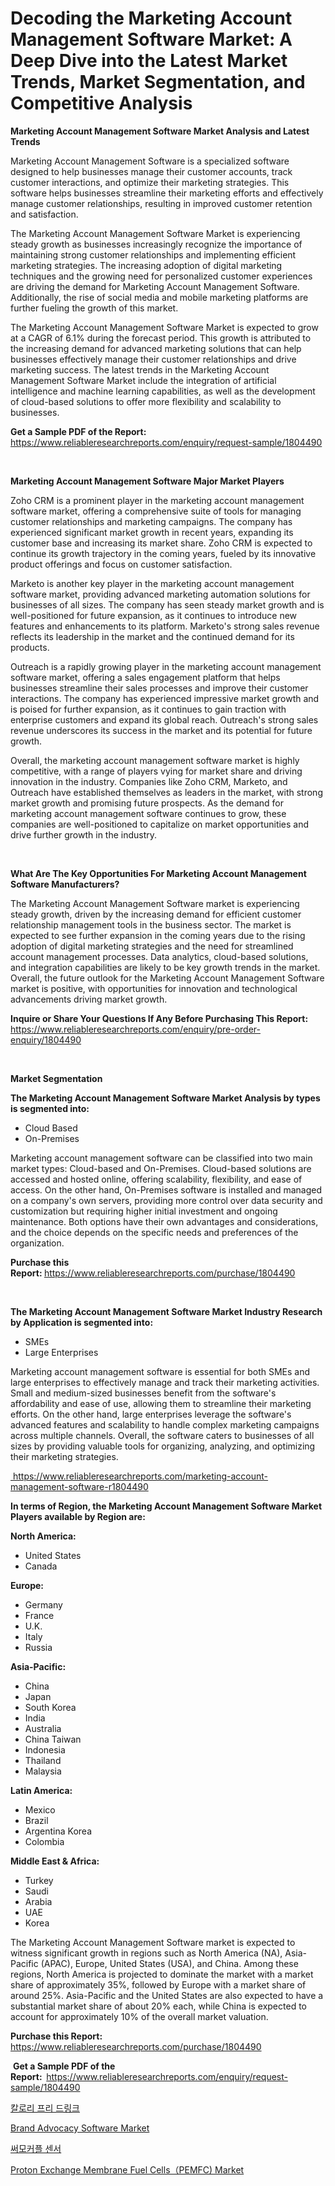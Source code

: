 <p><h1>Decoding the Marketing Account Management Software Market: A Deep Dive into the Latest Market Trends, Market Segmentation, and Competitive Analysis</h1></p><p><strong>Marketing Account Management Software Market Analysis and Latest Trends</strong></p>
<p><p>Marketing Account Management Software is a specialized software designed to help businesses manage their customer accounts, track customer interactions, and optimize their marketing strategies. This software helps businesses streamline their marketing efforts and effectively manage customer relationships, resulting in improved customer retention and satisfaction.</p><p>The Marketing Account Management Software Market is experiencing steady growth as businesses increasingly recognize the importance of maintaining strong customer relationships and implementing efficient marketing strategies. The increasing adoption of digital marketing techniques and the growing need for personalized customer experiences are driving the demand for Marketing Account Management Software. Additionally, the rise of social media and mobile marketing platforms are further fueling the growth of this market.</p><p>The Marketing Account Management Software Market is expected to grow at a CAGR of 6.1% during the forecast period. This growth is attributed to the increasing demand for advanced marketing solutions that can help businesses effectively manage their customer relationships and drive marketing success. The latest trends in the Marketing Account Management Software Market include the integration of artificial intelligence and machine learning capabilities, as well as the development of cloud-based solutions to offer more flexibility and scalability to businesses.</p></p>
<p><strong>Get a Sample PDF of the Report:&nbsp;</strong> <a href="https://www.reliableresearchreports.com/enquiry/request-sample/1804490">https://www.reliableresearchreports.com/enquiry/request-sample/1804490</a></p>
<p>&nbsp;</p>
<p><strong>Marketing Account Management Software Major Market Players</strong></p>
<p><p>Zoho CRM is a prominent player in the marketing account management software market, offering a comprehensive suite of tools for managing customer relationships and marketing campaigns. The company has experienced significant market growth in recent years, expanding its customer base and increasing its market share. Zoho CRM is expected to continue its growth trajectory in the coming years, fueled by its innovative product offerings and focus on customer satisfaction.</p><p>Marketo is another key player in the marketing account management software market, providing advanced marketing automation solutions for businesses of all sizes. The company has seen steady market growth and is well-positioned for future expansion, as it continues to introduce new features and enhancements to its platform. Marketo's strong sales revenue reflects its leadership in the market and the continued demand for its products.</p><p>Outreach is a rapidly growing player in the marketing account management software market, offering a sales engagement platform that helps businesses streamline their sales processes and improve their customer interactions. The company has experienced impressive market growth and is poised for further expansion, as it continues to gain traction with enterprise customers and expand its global reach. Outreach's strong sales revenue underscores its success in the market and its potential for future growth.</p><p>Overall, the marketing account management software market is highly competitive, with a range of players vying for market share and driving innovation in the industry. Companies like Zoho CRM, Marketo, and Outreach have established themselves as leaders in the market, with strong market growth and promising future prospects. As the demand for marketing account management software continues to grow, these companies are well-positioned to capitalize on market opportunities and drive further growth in the industry.</p></p>
<p>&nbsp;</p>
<p><strong>What Are The Key Opportunities For Marketing Account Management Software Manufacturers?</strong></p>
<p><p>The Marketing Account Management Software market is experiencing steady growth, driven by the increasing demand for efficient customer relationship management tools in the business sector. The market is expected to see further expansion in the coming years due to the rising adoption of digital marketing strategies and the need for streamlined account management processes. Data analytics, cloud-based solutions, and integration capabilities are likely to be key growth trends in the market. Overall, the future outlook for the Marketing Account Management Software market is positive, with opportunities for innovation and technological advancements driving market growth.</p></p>
<p><strong>Inquire or Share Your Questions If Any Before Purchasing This Report:</strong> <a href="https://www.reliableresearchreports.com/enquiry/pre-order-enquiry/1804490">https://www.reliableresearchreports.com/enquiry/pre-order-enquiry/1804490</a></p>
<p>&nbsp;</p>
<p><strong>Market Segmentation</strong></p>
<p><strong>The Marketing Account Management Software Market Analysis by types is segmented into:</strong></p>
<p><ul><li>Cloud Based</li><li>On-Premises</li></ul></p>
<p><p>Marketing account management software can be classified into two main market types: Cloud-based and On-Premises. Cloud-based solutions are accessed and hosted online, offering scalability, flexibility, and ease of access. On the other hand, On-Premises software is installed and managed on a company's own servers, providing more control over data security and customization but requiring higher initial investment and ongoing maintenance. Both options have their own advantages and considerations, and the choice depends on the specific needs and preferences of the organization.</p></p>
<p><strong>Purchase this Report:&nbsp;</strong><a href="https://www.reliableresearchreports.com/purchase/1804490">https://www.reliableresearchreports.com/purchase/1804490</a></p>
<p>&nbsp;</p>
<p><strong>The Marketing Account Management Software Market Industry Research by Application is segmented into:</strong></p>
<p><ul><li>SMEs</li><li>Large Enterprises</li></ul></p>
<p><p>Marketing account management software is essential for both SMEs and large enterprises to effectively manage and track their marketing activities. Small and medium-sized businesses benefit from the software's affordability and ease of use, allowing them to streamline their marketing efforts. On the other hand, large enterprises leverage the software's advanced features and scalability to handle complex marketing campaigns across multiple channels. Overall, the software caters to businesses of all sizes by providing valuable tools for organizing, analyzing, and optimizing their marketing strategies.</p></p>
<p><a href="https://www.reliableresearchreports.com/marketing-account-management-software-r1804490">&nbsp;https://www.reliableresearchreports.com/marketing-account-management-software-r1804490</a></p>
<p><strong>In terms of Region, the Marketing Account Management Software Market Players available by Region are:</strong></p>
<p>
    <p> <strong> North America: </strong>
        <ul>
            <li>United States</li>
            <li>Canada</li>
        </ul>
        </p> 
    <p> <strong> Europe: </strong>
        <ul>
            <li>Germany</li>
            <li>France</li>
            <li>U.K.</li>
            <li>Italy</li>
            <li>Russia</li>
        </ul>
        </p> 
    <p> <strong> Asia-Pacific: </strong>
        <ul>
            <li>China</li>
            <li>Japan</li>
            <li>South Korea</li>
            <li>India</li>
            <li>Australia</li>
            <li>China Taiwan</li>
            <li>Indonesia</li>
            <li>Thailand</li>
            <li>Malaysia</li>
        </ul>
        </p> 
    <p> <strong> Latin America: </strong>
        <ul>
            <li>Mexico</li>
            <li>Brazil</li>
            <li>Argentina Korea</li>
            <li>Colombia</li>
        </ul>
        </p> 
    <p> <strong> Middle East & Africa: </strong>
        <ul>
            <li>Turkey</li>
            <li>Saudi</li>
            <li>Arabia</li>
            <li>UAE</li>
            <li>Korea</li>
        </ul>
    </p>
    </p>
<p><p>The Marketing Account Management Software market is expected to witness significant growth in regions such as North America (NA), Asia-Pacific (APAC), Europe, United States (USA), and China. Among these regions, North America is projected to dominate the market with a market share of approximately 35%, followed by Europe with a market share of around 25%. Asia-Pacific and the United States are also expected to have a substantial market share of about 20% each, while China is expected to account for approximately 10% of the overall market valuation.</p></p>
<p><strong>Purchase this Report: </strong><a href="https://www.reliableresearchreports.com/purchase/1804490">https://www.reliableresearchreports.com/purchase/1804490</a></p>
<p>&nbsp;<strong>Get a Sample PDF of the Report:&nbsp;&nbsp;</strong><a href="https://www.reliableresearchreports.com/enquiry/request-sample/1804490">https://www.reliableresearchreports.com/enquiry/request-sample/1804490</a></p>
<p><strong></strong></p>
<p><p><a href="https://github.com/lzrvbyqzftro57/Market-Research-Report-List-2/blob/main/270829658978.md">칼로리 프리 드링크</a></p><p><a href="https://github.com/RoccoManning/Market-Research-Report-List-5/blob/main/brand-advocacy-software-market.md">Brand Advocacy Software Market</a></p><p><a href="https://medium.com/@minimini78678/%EC%97%B4%EC%A0%84%EB%8C%80-%EC%84%BC%EC%84%9C-%EC%8B%9C%EC%9E%A5-2031%EB%85%84%EA%B9%8C%EC%A7%80%EC%9D%98-%ED%8A%B8%EB%A0%8C%EB%93%9C-%EC%98%88%EC%B8%A1-%EB%B0%8F-%EA%B2%BD%EC%9F%81-%EB%B6%84%EC%84%9D-fe1eb4417b66">써모커플 센서</a></p><p><a href="https://www.linkedin.com/pulse/proton-exchange-membrane-fuel-cellspemfc-market-size-ly3ze">Proton Exchange Membrane Fuel Cells（PEMFC) Market</a></p></p>